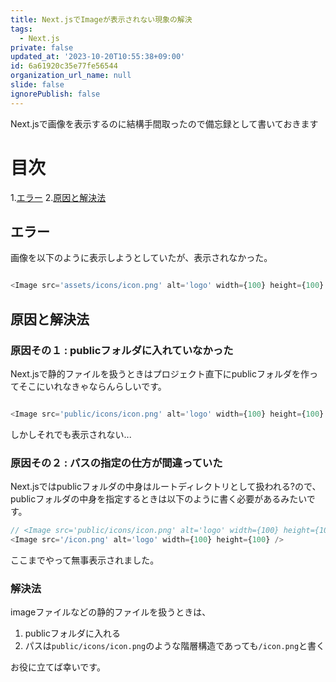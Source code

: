 ```yaml
---
title: Next.jsでImageが表示されない現象の解決
tags:
  - Next.js
private: false
updated_at: '2023-10-20T10:55:38+09:00'
id: 6a61920c35e77fe56544
organization_url_name: null
slide: false
ignorePublish: false
---
```


Next.jsで画像を表示するのに結構手間取ったので備忘録として書いておきます

# 目次
1.[エラー](#エラーメッセージ)
2.[原因と解決法](#原因と解決法)

## エラー

画像を以下のように表示しようとしていたが、表示されなかった。

```Next.js

<Image src='assets/icons/icon.png' alt='logo' width={100} height={100} />

```

## 原因と解決法

### 原因その１ : publicフォルダに入れていなかった
Next.jsで静的ファイルを扱うときはプロジェクト直下にpublicフォルダを作ってそこにいれなきゃならんらしいです。

```Next.js

<Image src='public/icons/icon.png' alt='logo' width={100} height={100} />

```

しかしそれでも表示されない...

### 原因その２ : パスの指定の仕方が間違っていた

Next.jsではpublicフォルダの中身はルートディレクトリとして扱われる?ので、publicフォルダの中身を指定するときは以下のように書く必要があるみたいです。

```Next.js
// <Image src='public/icons/icon.png' alt='logo' width={100} height={100} />
<Image src='/icon.png' alt='logo' width={100} height={100} />
```

ここまでやって無事表示されました。

### 解決法

imageファイルなどの静的ファイルを扱うときは、

1. publicフォルダに入れる
2. パスは`public/icons/icon.png`のような階層構造であっても`/icon.png`と書く


お役に立てば幸いです。
